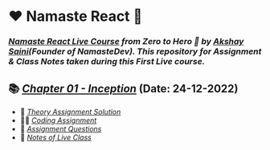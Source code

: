 # ❤️ Namaste React 🙏
### _[Namaste React Live Course](https://learn.namastedev.com/courses/namaste-react-live) from Zero to Hero 🚀 by [Akshay Saini](https://www.linkedin.com/in/akshaymarch7/)(Founder of NamasteDev). This repository for Assignment & Class Notes taken during this First Live course._

## 📚 [_Chapter 01 - Inception_](./Code/) (Date: 24-12-2022)
- 📖 [_Theory Assignment Solution_](./Assignment_Notes/Class_1_Assignment.pdf)
- 👨‍💻 [_Coding Assignment_](./Code/)
- 📘 [_Assignment Questions_](./Assignment_Notes/Chapter-01.pdf)
- 📝 [_Notes of Live Class_](./Assignment_Notes/Class_1_Notes.pdf)
